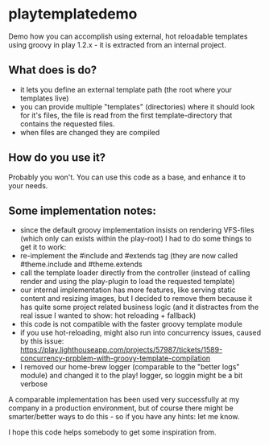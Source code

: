 playtemplatedemo
================

Demo how you can accomplish using external, hot reloadable templates using groovy in play 1.2.x - it is extracted from an internal project.

What does is do?
----------------

- it lets you define an external template path (the root where your templates live)
- you can provide multiple "templates" (directories) where it should look for it's files, the file is read from the first template-directory that contains the requested files. 
- when files are changed they are compiled

How do you use it?
-----------------
Probably you won't. You can use this code as a base, and enhance it to your needs.

Some implementation notes:
-------------------------
- since the default groovy implementation insists on rendering VFS-files (which only can exists within the play-root) I had to do some things to get it to work:
 - re-implement the #include and #extends tag (they are now called #theme.include and     #theme.extends
 - call the template loader directly from the controller (instead of calling render and using 
  the play-plugin to load the requested template)
- our internal implementation has more features, like serving static content and resizing images, but  I decided to remove them because it has quite some project related  business logic (and it distractes from the real issue I wanted to show: hot reloading + fallback)
- this code is not compatible with the faster groovy template module
- if you use hot-reloading, might also run into concurrency issues, caused by this issue: https://play.lighthouseapp.com/projects/57987/tickets/1589-concurrency-prpblem-with-groovy-template-compilation
- I removed our home-brew logger (comparable to the "better logs" module) and changed it to the play! logger, so loggin might be a bit verbose

A comparable implementation has been used very successfully at my company in a production environment, but of course there 
might be smarter/better ways to do this - so if you have any hints: let me know.

I hope this code helps somebody to get some inspiration from.




